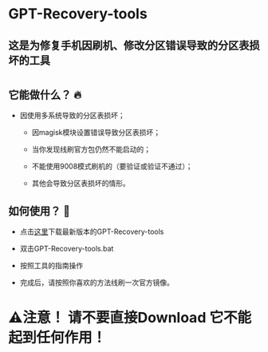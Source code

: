 # GPT-Recovery-tools
## 这是为修复手机因刷机、修改分区错误导致的分区表损坏的工具

 #
## 它能做什么？ 🔥

- 因使用多系统导致的分区表损坏；
  
  - 因magisk模块设置错误导致分区表损坏；
  
  - 当你发现线刷官方包仍然不能启动的；
  
  - 不能使用9008模式刷机的（要验证或验证不通过）；
  
  - 其他会导致分区表损坏的情形。
  
  
 ## 如何使用？ 🚀

- 点击[这里](https://github.com/Tobapuww/GPT-Recovery-tools/releases)下载最新版本的GPT-Recovery-tools
  
- 双击GPT-Recovery-tools.bat
  
- 按照工具的指南操作
  
- 完成后，请按照你喜欢的方法线刷一次官方镜像。

# ⚠️注意！ 请不要直接Download 它不能起到任何作用！
